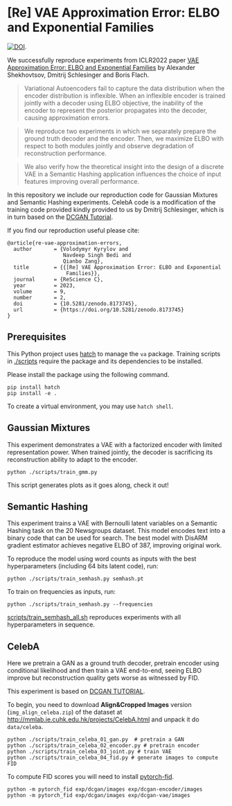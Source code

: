 # [Re] VAE Approximation Error: ELBO and Exponential Families

[![DOI](https://zenodo.org/badge/570906559.svg)](https://zenodo.org/badge/latestdoi/570906559).

We successfully reproduce experiments from ICLR2022 paper [VAE Approximation Error: ELBO and Exponential Families](https://openreview.net/forum?id=OIs3SxU5Ynl) by Alexander Shekhovtsov, Dmitrij Schlesinger and Boris Flach.

> Variational Autoencoders fail to capture the data distribution when the encoder distribution is inflexible. When an inflexible encoder is trained jointly with a decoder using ELBO objective, the inability of the encoder to represent the posterior propagates into the decoder, causing approximation errors.

> We reproduce two experiments in which we separately prepare the ground truth decoder and the encoder. Then, we maximize ELBO with respect to both modules jointly and observe degradation of reconstruction performance.

> We also verify how the theoretical insight into the design of a discrete VAE in a Semantic Hashing application influences the choice of input features improving overall performance.

In this repository we include our reproduction code for Gaussian Mixtures and Semantic Hashing experiments. CelebA code is a modification of the training code provided kindly provided to us by Dmitrij Schlesinger, which is in turn based on the [DCGAN Tutorial](https://pytorch.org/tutorials/beginner/dcgan_faces_tutorial.html).

If you find our reproduction useful please cite:

```
@article{re-vae-approximation-errors,
  author       = {Volodymyr Kyrylov and
                  Navdeep Singh Bedi and
                  Qianbo Zang},
  title        = {{[Re] VAE Approximation Error: ELBO and Exponential 
                   Families}},
  journal      = {ReScience C},
  year         = 2023,
  volume       = 9,
  number       = 2,
  doi          = {10.5281/zenodo.8173745},
  url          = {https://doi.org/10.5281/zenodo.8173745}
}
```

## Prerequisites

This Python project uses [hatch](https://hatch.pypa.io/latest/intro/) to manage the `va` package.
Training scripts in [./scripts](./scripts) require the package and its dependencies to be installed.

Please install the package using the following command.

```
pip install hatch
pip install -e .
```

To create a virtual environment, you may use `hatch shell`.

## Gaussian Mixtures

This experiment demonstrates a VAE with a factorized encoder with limited representation power.
When trained jointly, the decoder is sacrificing its reconstruction ability to adapt to the encoder.

```
python ./scripts/train_gmm.py
```

This script generates plots as it goes along, check it out!

## Semantic Hashing

This experiment trains a VAE with Bernoulli latent variables on a Semantic Hashing task on the 20 Newsgroups dataset. This model encodes text into a binary code that can be used for search. The best model with DisARM gradient estimator achieves negative ELBO of 387, improving original work.

To reproduce the model using word counts as inputs with the best hyperparameters (including 64 bits latent code), run:

```
python ./scripts/train_semhash.py semhash.pt
```

To train on frequencies as inputs, run:

```
python ./scripts/train_semhash.py --frequencies
```

[scripts/train_semhash_all.sh](scripts/train_semhash_all.sh) reproduces experiments with all hyperparameters in sequence.



## CelebA

Here we pretrain a GAN as a ground truth decoder, pretrain encoder using conditional likelihood and then train a VAE end-to-end, seeing ELBO improve but reconstruction quality gets worse as witnessed by FID.

This experiment is based on [DCGAN TUTORIAL](https://pytorch.org/tutorials/beginner/dcgan_faces_tutorial.html).

To begin, you need to download **Align&Cropped Images** version (`img_align_celeba.zip`) of the dataset at http://mmlab.ie.cuhk.edu.hk/projects/CelebA.html and unpack it do `data/celeba`.


```
python ./scripts/train_celeba_01_gan.py  # pretrain a GAN
python ./scripts/train_celeba_02_encoder.py # pretrain encoder
python ./scripts/train_celeba_03_joint.py # train VAE
python ./scripts/train_celeba_04_fid.py # generate images to compute FID
```

To compute FID scores you will need to install [pytorch-fid](https://github.com/mseitzer/pytorch-fid).

```
python -m pytorch_fid exp/dcgan/images exp/dcgan-encoder/images
python -m pytorch_fid exp/dcgan/images exp/dcgan-vae/images
```

